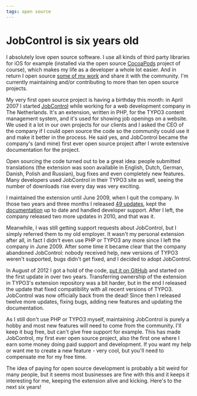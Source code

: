 ```yaml
---
tags: open source
---
```


# JobControl is six years old
I absolutely love open source software. I use all kinds of third party libraries for iOS for example (installed via the open source [CocoaPods](http://www.cocoapods.org) project of course), which makes my life as a developer a whole lot easier. And in return I open source [some of my work](/projects/) and share it with the community. I'm currently maintaining and/or contributing to more than ten open source projects.

My very first open source project is having a birthday this month: in April 2007 I started [JobControl](http://typo3.org/extensions/repository/view/dmmjobcontrol) while working for a web development company in The Netherlands. It's an extension, written in PHP, for the TYPO3 content management system, and it's used for showing job openings on a website. We used it a lot in our own projects for our clients and I asked the CEO of the company if I could open source the code so the community could use it and make it better in the process. He said yes, and JobControl became the company's (and mine) first ever open source project after I wrote extensive documentation for the project.

Open sourcing the code turned out to be a great idea: people submitted translations (the extension was soon available in English, Dutch, German, Danish, Polish and Russian), bug fixes and even completely new features. Many developers used JobControl in their TYPO3 site as well, seeing the number of downloads rise every day was very exciting.

I maintained the extension until June 2009, when I quit the company. In those two years and three months I released [49 updates](https://github.com/kevinrenskers/dmmjobcontrol/blob/master/CHANGELOG), kept the [documentation](http://typo3.org/extension-manuals/dmmjobcontrol/current/) up to date and handled developer support. After I left, the company released two more updates in 2010, and that was it.

Meanwhile, I was still getting support requests about JobControl, but I simply referred them to my old employer. It wasn't my personal extension after all, in fact I didn't even use PHP or TYPO3 any more since I left the company in June 2009. After some time it became clear that the company abandoned JobControl: nobody received help, new versions of TYPO3 weren't supported, bugs didn't get fixed, and I decided to adopt JobControl.

In August of 2012 I got a hold of the code, [put it on GitHub](https://github.com/kevinrenskers/dmmjobcontrol) and started on the first update in over two years. Transferring ownership of the extension in TYPO3's extension repository was a bit harder, but in the end I released the update that fixed compatibility with all recent versions of TYPO3. JobControl was now officially back from the dead! Since then I released twelve more updates, fixing bugs, adding new features and updating the documentation.

As I still don't use PHP or TYPO3 myself, maintaining JobControl is purely a hobby and most new features will need to come from the community. I'll keep it bug free, but can't give free support for example. This has made JobControl, my first ever open source project, also the first one where I earn some money doing paid support and development. If you want my help or want me to create a new feature - very cool, but you'll need to compensate me for my free time.

The idea of paying for open source development is probably a bit weird for many people, but it seems most businesses are fine with this and it keeps it interesting for me, keeping the extension alive and kicking. Here's to the next six years!
